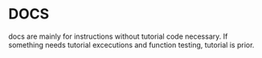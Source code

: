# DOCS

docs are mainly for instructions without tutorial code necessary.
If something needs tutorial excecutions and function testing, tutorial is prior.
